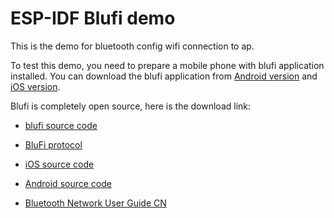 ESP-IDF Blufi demo
=======================

This is the demo for bluetooth config wifi connection to ap.

To test this demo, you need to prepare a mobile phone with blufi application installed. You can download the blufi application from [Android version](https://github.com/EspressifApp/EspBlufi) and [iOS version](https://itunes.apple.com/cn/app/espblufi/id1450614082?mt=8). 

Blufi is completely open source, here is the download link:

* [blufi source code](https://github.com/espressif/esp-idf/tree/master/examples/bluetooth/blufi)

* [BluFi protocol](https://docs.espressif.com/projects/esp-idf/en/latest/api-guides/blufi.html?highlight=blufi#the-frame-formats-defined-in-blufi)

* [iOS source code](https://github.com/EspressifApp/EspBlufiForiOS)

* [Android source code](https://github.com/EspressifApp/EspBlufi)

* [Bluetooth Network User Guide CN](https://www.espressif.com/sites/default/files/documentation/esp32_bluetooth_networking_user_guide_cn.pdf)